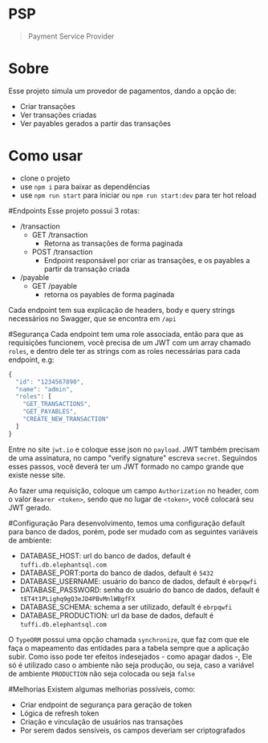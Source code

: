 # PSP
> Payment Service Provider

# Sobre
Esse projeto simula um provedor de pagamentos, dando a opção de:

- Criar transações
- Ver transações criadas
- Ver payables gerados a partir das transações

# Como usar
- clone o projeto
- use ``npm i`` para baixar as dependências
- use ``npm run start`` para iniciar ou ``npm run start:dev`` para ter hot reload

#Endpoints
Esse projeto possui 3 rotas:
- /transaction
    - GET /transaction
        - Retorna as transações de forma paginada
    - POST /transaction
        - Endpoint responsável por criar as transações, e os payables a partir da transação criada
- /payable
    - GET /payable
        - retorna os payables de forma paginada
        
Cada endpoint tem sua explicação de headers, body e query strings necessários no Swagger, que se encontra em ``/api``

#Segurança
Cada endpoint tem uma role associada, então para que as requisições
funcionem, você precisa de um JWT com um array chamado ``roles``,
e dentro dele ter as strings com as roles necessárias para cada endpoint,
e.g:
```javascript
{
  "id": "1234567890",
  "name": "admin",
  "roles": [
    "GET_TRANSACTIONS",
    "GET_PAYABLES",
    "CREATE_NEW_TRANSACTION"
  ]
}
```
Entre no site ``jwt.io`` e coloque esse json no ``payload``.
JWT também precisam de uma assinatura, no campo "verify signature"
escreva ``secret``. Seguindos esses passos, você deverá ter um JWT formado
no campo grande que existe nesse site.

Ao fazer uma requisição, coloque um campo ``Authorization`` no header,
com o valor ``Bearer <token>``, sendo que no lugar de ``<token>``,
você colocará seu JWT gerado.

#Configuração
Para desenvolvimento, temos uma configuração default para banco
de dados, porém, pode ser mudado com as seguintes variáveis de
ambiente:

- DATABASE_HOST: url do banco de dados, default é ``tuffi.db.elephantsql.com``
- DATABASE_PORT:porta do banco de dados, default é ``5432``
- DATABASE_USERNAME: usuário do banco de dados, default é ``ebrpqwfi``
- DATABASE_PASSWORD: senha do usuário do banco de dados, default é ``tET4t1PLighq9gQ3eJD4PBvMnlWBgfFX``
- DATABASE_SCHEMA: schema a ser utilizado, default é ``ebrpqwfi``
- DATABASE_PRODUCTION: url da base de dados, default é ``tuffi.db.elephantsql.com``

O ``TypeORM`` possui uma opção chamada `synchronize`, que faz com que
ele faça o mapeamento das entidades para a tabela sempre que a aplicação
subir. Como isso pode ter efeitos indesejados - como apagar dados -,
Ele só é utilizado caso o ambiente não seja produção, ou seja, caso a
variável de ambiente ``PRODUCTION`` não seja colocada ou seja ``false``

#Melhorias
Existem algumas melhorias possíveis, como:
- Criar endpoint de segurança para geração de token
- Lógica de refresh token
- Criação e vinculação de usuários nas transações
- Por serem dados sensíveis, os campos deveriam ser criptografados





